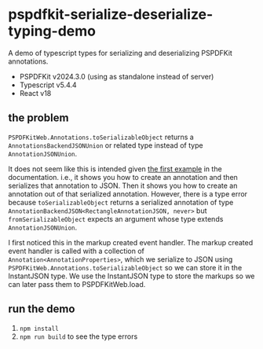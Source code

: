 # pspdfkit-serialize-deserialize-typing-demo

A demo of typescript types for serializing and deserializing PSPDFKit annotations.

- PSPDFKit v2024.3.0 (using as standalone instead of server)
- Typescript v5.4.4
- React v18

## the problem

`PSPDFKitWeb.Annotations.toSerializableObject` returns a `AnnotationsBackendJSONUnion` or related type instead of type `AnnotationJSONUnion`.

It does not seem like this is intended given [the first example](https://pspdfkit.com/guides/web/importing-exporting/instant-json/) in the documentation. i.e., it shows you how to create an annotation and then serializes that annotation to JSON. Then it shows you how to create an annotation out of that serialized annotation. However, there is a type error because `toSerializableObject` returns a serialized annotation of type `AnnotationBackendJSON<RectangleAnnotationJSON, never>` but `fromSerializableObject` expects an argument whose type extends `AnnotationJSONUnion`.

I first noticed this in the markup created event handler. The markup created event handler is called with a collection of `Annotation<AnnotationProperties>`, which we serialize to JSON using `PSPDFKitWeb.Annotations.toSerializableObject` so we can store it in the InstantJSON type. We use the InstantJSON type to store the markups so we can later pass them to PSPDFKitWeb.load.

## run the demo

1. `npm install`
1. `npm run build` to see the type errors
